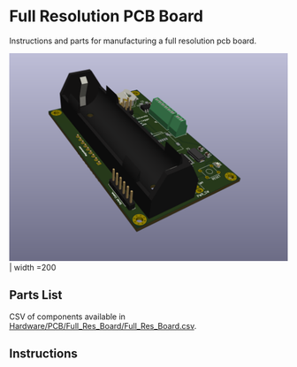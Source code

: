 # Full Resolution PCB Board
Instructions and parts for manufacturing a full resolution pcb board.

![alt text](https://github.com/UCHIC/CIWS-Pulse-Logger/blob/main/Hardware/PCB/PCB-left.png) | width =200

## Parts List
CSV of components available in [Hardware/PCB/Full_Res_Board/Full_Res_Board.csv](https://github.com/UCHIC/CIWS-Pulse-Logger/blob/main/Hardware/PCB/Full_Res_Board/Full_Res_Board.csv).

## Instructions
